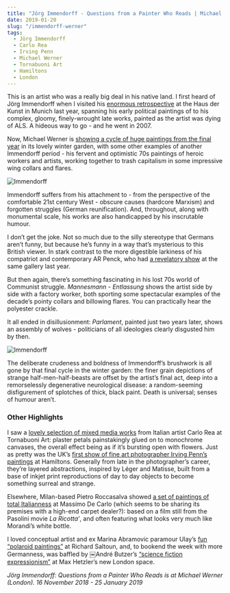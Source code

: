 ```yaml
---
title: "Jörg Immendorff - Questions from a Painter Who Reads | Michael Werner"
date: 2019-01-20
slug: "/immendorff-werner"
tags:
  - Jörg Immendorff
  - Carlo Rea
  - Irving Penn
  - Michael Werner
  - Tornabuoni Art
  - Hamiltons
  - London
---
```


This is an artist who was a really big deal in his native land. I first heard of Jörg Immendorff when I visited his [enormous retrospective](https://hausderkunst.de/en/exhibitions/joerg-immendorff) at the Haus der Kunst in Munich last year, spanning his early political paintings of to his complex, gloomy, finely-wrought late works, painted as the artist was dying of ALS. A hideous way to go - and he went in 2007.

Now, Michael Werner is [showing a cycle of huge paintings from the final year](http://michaelwerner.com/exhibition/5497/information) in its lovely winter garden, with some other examples of another Immendorff period - his fervent and optimistic 70s paintings of heroic workers and artists, working together to trash capitalism in some impressive wing collars and flares.

![Immendorff](/immendorff-werner-1.jpg)

Immendorff suffers from his attachment to - from the perspective of the comfortable 21st century West - obscure causes (hardcore Marxism) and forgotten struggles (German reunification). And, throughout, along with monumental scale, his works are also handicapped by his inscrutable humour.

I don’t get the joke. Not so much due to the silly stereotype that Germans aren’t funny, but because he’s funny in a way that’s mysterious to this British viewer. In stark contrast to the more digestible larkiness of his compatriot and contemporary AR Penck, who had [a revelatory show](http://michaelwerner.com/artist/a-r-penck/exhibition/2018/information) at the same gallery last year.

But then again, there’s something fascinating in his lost 70s world of Communist struggle. *Mannesmann - Entlassung* shows the artist side by side with a factory worker, both sporting some spectacular examples of the decade’s pointy collars and billowing flares. You can practically hear the polyester crackle.

It all ended in disillusionment: *Parlament*, painted just two years later, shows an assembly of wolves - politicians of all ideologies clearly disgusted him by then.

![Immendorff](/posts/immendorff-werner-2.jpg)

The deliberate crudeness and boldness of Immendorff’s brushwork is all gone by that final cycle in the winter garden: the finer grain depictions of strange half-men-half-beasts are offset by the artist’s final act, deep into a remorselessly degenerative neurological disease: a random-seeming disfigurement of splotches of thick, black paint. Death is universal; senses of humour aren’t.

### Other Highlights

I saw a [lovely selection of mixed media works](http://www.tornabuoniart.com/carlo-rea-forms-and-harmonies.html) from Italian artist Carlo Rea at Tornabuoni Art: plaster petals painstakingly glued on to monochrome canvases, the overall effect being as if it’s bursting open with flowers. Just as pretty was the UK’s [first show of fine art photographer Irving Penn’s paintings](https://www.hamiltonsgallery.com/exhibitions/123_irving-penn_paintings/works/) at Hamiltons. Generally from late in the photographer’s career, they’re layered abstractions, inspired by Léger and Matisse, built from a base of inkjet print reproductions of day to day objects to become something surreal and strange.

Elsewhere, Milan-based Pietro Roccasalva showed [a set of paintings of total Italianness](http://www.massimodecarlo.com/exhibitions/view/12096?&lang=eng) at Massimo De Carlo (which seems to be sharing its premises with a high-end carpet dealer?): based on a film still from the Pasolini movie *La Ricotta’*, and often featuring what looks very much like Morandi’s white bottle.

I loved conceptual artist and ex Marina Abramovic paramour Ulay’s [fun “polaroid paintings”](https://www.richardsaltoun.com/exhibitions/67/overview/) at Richard Saltoun, and, to bookend the week with more Germanness, was baffled by ￼André Butzer’s [“science fiction expressionism”](https://www.maxhetzler.com/exhibitions/andre-butzer-1-eis-bitte-1999-2018/press-en/) at Max Hetzler’s new London space.

*Jörg Immendorff: Questions from a Painter Who Reads is at Michael Werner (London). 16 November 2018 - 25 January 2019*
